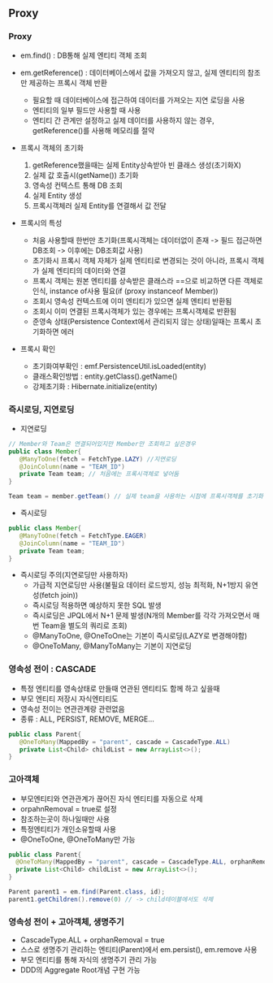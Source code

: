 ## Proxy

### Proxy
 - em.find() : DB통해 실제 엔티티 객체 조회
 - em.getReference() : 데이터베이스에서 값을 가져오지 않고, 실제 엔티티의 참조만 제공하는 프록시 객체 반환
   - 필요할 때 데이터베이스에 접근하여 데이터를 가져오는 지연 로딩을 사용
   - 엔티티의 일부 필드만 사용할 때 사용
   - 엔티티 간 관계만 설정하고 실제 데이터를 사용하지 않는 경우, getReference()를 사용해 메모리를 절약
     
 - 프록시 객체의 초기화
   1. getReference했을때는 실제 Entity상속받아 빈 클래스 생성(초기화X)
   2. 실제 값 호출시(getName()) 초기화
   3. 영속성 컨텍스트 통해 DB 조회 
   4. 실제 Entity 생성
   5. 프록시객체러 실제 Entity를 연결해서 값 전달

 - 프록시의 특성
   - 처음 사용할때 한번만 초기화(프록시객체는 데이터없이 존재 -> 필드 접근하면 DB조회 -> 이후에는 DB조회값 사용)
   - 초기화시 프록시 객체 자체가 실제 엔티티로 변경되는 것이 아니라, 프록시 객체가 실제 엔티티의 데이터와 연결
   - 프록시 객체는 원본 엔티티를 상속받은 클래스라 ==으로 비교하면 다른 객체로 인식, instance of사용 필요(if (proxy instanceof Member))
   - 조회시 영속성 컨텍스트에 이미 엔티티가 있으면 실제 엔티티 반환됨
   - 조회시 이미 연결된 프록시객체가 있는 경우에는 프록시객체로 반환됨
   - 준영속 상태(Persistence Context에서 관리되지 않는 상태)일때는 프록시 초기화하면 에러

 - 프록시 확인
   - 초기화여부확인 : emf.PersistenceUtil.isLoaded(entity)
   - 클래스확인방법 : entity.getClass().getName()
   - 강제초기화 : Hibernate.initialize(entity)

### 즉시로딩, 지연로딩
 - 지연로딩
```java
// Member와 Team은 연결되어있지만 Member만 조회하고 싶은경우
public class Member{
   @ManyToOne(fetch = FetchType.LAZY) //지연로딩
   @JoinColumn(name = "TEAM_ID")
   private Team team; // 처음에는 프록시객체로 넣어둠
}

Team team = member.getTeam() // 실제 team을 사용하는 시점에 프록시객체를 초기화
```

 - 즉시로딩
```java
public class Member{
   @ManyToOne(fetch = FetchType.EAGER)
   @JoinColumn(name = "TEAM_ID")
   private Team team;
}
```

 - 즉시로딩 주의(지연로딩만 사용하자)
   - 가급적 지연로딩만 사용(불필요 데이터 로드방지, 성능 최적화, N+1방지 유연성(fetch join))
   - 즉시로딩 적용하면 예상하지 못한 SQL 발생
   - 즉시로딩은 JPQL에서 N+1 문제 발생(N개의 Member를 각각 가져오면서 매번 Team을 별도의 쿼리로 조회)
   - @ManyToOne, @OneToOne는 기본이 즉시로딩(LAZY로 변경해야함)
   - @OneToMany, @ManyToMany는 기본이 지연로딩

### 영속성 전이 : CASCADE
 - 특정 엔티티를 영속상태로 만들때 연관된 엔티티도 함께 하고 싶을때
 - 부모 엔티티 저장시 자식엔티티도
 - 영속성 전이는 연관관계랑 관련없음
 - 종류 : ALL, PERSIST, REMOVE, MERGE...

```java
public class Parent{
   @OneToMany(MappedBy = "parent", cascade = CascadeType.ALL)
   private List<Child> childList = new ArrayList<>();
}
```

### 고아객체
 - 부모엔티티와 연관관계가 끊어진 자식 엔티티를 자동으로 삭제
 - orpahnRemoval = true로 설정
 - 참조하는곳이 하나일때만 사용
 - 특정엔티티가 개인소유할때 사용
 - @OneToOne, @OneToMany만 가능

 ```java
public class Parent{
   @OneToMany(MappedBy = "parent", cascade = CascadeType.ALL, orphanRemoval=true)
   private List<Child> childList = new ArrayList<>();
}

 Parent parent1 = em.find(Parent.class, id);
 parent1.getChildren().remove(0) // -> child테이블에서도 삭제
 ```

### 영속성 전이 + 고아객체, 생명주기
 - CascadeType.ALL + orphanRemoval = true
 - 스스로 생명주기 관리하는 엔티티(Parent)에서 em.persist(), em.remove 사용
 - 부모 엔티티를 통해 자식의 생명주기 관리 가능
 - DDD의 Aggregate Root개념 구현 가능
